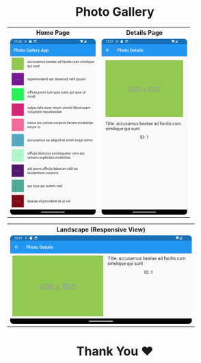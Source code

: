 <h1 align="center">Photo Gallery</h1>

<table align="center">
    <tr>
        <th>Home Page</th>
        <th>Details Page</th>
    </tr>
    <tr>
        <td><img width="200"
                src="https://raw.githubusercontent.com/atikhossainbd/files/main/module12-assignment/Home%20Page.png"
                alt="Home Page">
        </td>
        <td><img width="200"
                src="https://raw.githubusercontent.com/atikhossainbd/files/main/module12-assignment/Details%20Page.png"
                alt="Details Page"></td>
    </tr>
</table>


<table align="center">
    <tr>
        <th>Landscape (Responsive View)</th>
    </tr>
    <tr>
        <td><img width="425"
                src="https://raw.githubusercontent.com/atikhossainbd/files/main/module12-assignment/Landscape%20For%20Responsive.png"
                alt="Home Page">
        </td>
    </tr>
</table>

<h1 align="center">Thank You ❤️</h1>
